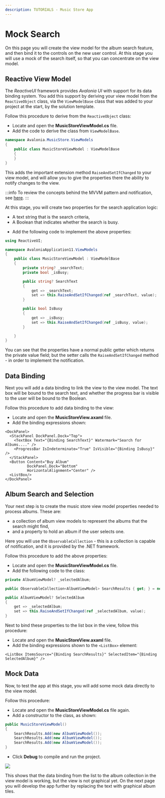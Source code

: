 ```yaml
---
description: TUTORIALS - Music Store App
---
```


# Mock Search

On this page you will create the view model for the album search feature, and then bind it to the controls on the new user control. At this stage you will use a mock of the search itself, so that you can concentrate on the view model.

## Reactive View Model  &#x20;

The _ReactiveUI_ framework provides _Avalonia UI_ with support for its data binding system. You add this support by deriving your view model from the `ReactiveObject` class, via the `ViewModelBase` class that was added to your project at the start, by the solution template.&#x20;

Follow this procedure to derive from the `ReactiveObject` class:

- Locate and open the **MusicStoreViewModel.cs** file.
- Add the code to derive the class from `ViewModelBase`.

```csharp
namespace Avalonia.MusicStore.ViewModels
{
    public class MusicStoreViewModel : ViewModelBase
    {
    }
}
```

This adds the important extension method `RaiseAndSetIfChanged` to your view model, and will allow you to give the properties there the ability to notify changes to the view.  &#x20;

:::info
To review the concepts behind the MVVM pattern and notification, see [here](../../concepts/the-mvvm-pattern/).&#x20;
:::

At this stage, you will create two properties for the search application logic:

* A text string that is the search criteria,&#x20;
* A Boolean that indicates whether the search is busy.&#x20;

<!---->

- Add the following code to implement the above properties:

```csharp
using ReactiveUI;

namespace AvaloniaApplication11.ViewModels
{
    public class MusicStoreViewModel : ViewModelBase
    {
        private string? _searchText;
        private bool _isBusy;

        public string? SearchText
        {
            get => _searchText;
            set => this.RaiseAndSetIfChanged(ref _searchText, value);
        }

        public bool IsBusy
        {
            get => _isBusy;
            set => this.RaiseAndSetIfChanged(ref _isBusy, value);
        }

    }
}
```

You can see that the properties have a normal public getter which returns the private value field; but the setter calls the `RaiseAndSetIfChanged` method - in order to implement the notification.

## Data Binding

Next you will add a data binding to link the view to the view model. The text box will be bound to the search text, and whether the progress bar is visible to the user will  be bound to the Boolean.&#x20;

Follow this procedure to add data binding to the view:

- Locate and open the **MusicStoreView.axaml** file.
- Add the binding expressions shown:

```markup
<DockPanel>
  <StackPanel DockPanel.Dock="Top">
    <TextBox Text="{Binding SearchText}" Watermark="Search for Albums...." />
    <ProgressBar IsIndeterminate="True" IsVisible="{Binding IsBusy}" />
  </StackPanel>
  <Button Content="Buy Album"
          DockPanel.Dock="Bottom"
          HorizontalAlignment="Center" />
  <ListBox/>
</DockPanel>
```

## Album Search and Selection

Your next step is to create the music store view model properties needed to process albums. These are:

* a collection of album view models to represent the albums that the search might find,&#x20;
* and a property to hold an album if the user selects one.&#x20;

Here you will use the `ObservableCollection` - this is a collection is capable of notification, and it is provided by the .NET framework.

Follow this procedure to add the above properties:

- Locate and open the **MusicStoreViewModel.cs** file.
- Add the following code to the class:

```csharp
private AlbumViewModel? _selectedAlbum;

public ObservableCollection<AlbumViewModel> SearchResults { get; } = new();

public AlbumViewModel? SelectedAlbum
{
    get => _selectedAlbum;
    set => this.RaiseAndSetIfChanged(ref _selectedAlbum, value);
}
```

Next to bind these properties to the list box in the view, follow this procedure:

- Locate and open the **MusicStoreView.axaml** file.
- Add the binding expressions shown to the `<ListBox>` element:

```
<ListBox ItemsSource="{Binding SearchResults}" SelectedItem="{Binding SelectedAlbum}" />
```

## Mock Data

Now, to test the app at this stage, you will add some mock data directly to the view model.&#x20;

Follow this procedure:

- Locate and open the **MusicStoreViewModel.cs** file again.
- Add a constructor to the class, as shown:

```csharp
public MusicStoreViewModel()
{
    SearchResults.Add(new AlbumViewModel());
    SearchResults.Add(new AlbumViewModel());
    SearchResults.Add(new AlbumViewModel());
}
```

- Click **Debug** to compile and run the project.

![](images/text-list.png)

This shows that the data binding from the list to the album collection in the view model is working, but the view is not graphical yet. On the next page you will develop the app further by replacing the text with graphical album tiles. &#x20;
